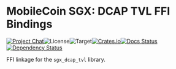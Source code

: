 # MobileCoin SGX: DCAP TVL FFI Bindings

[![Project Chat][chat-image]][chat-link]<!--
-->![License][license-image]<!--
-->![Target][target-image]<!--
-->[![Crates.io][crate-image]][crate-link]<!--
-->[![Docs Status][docs-image]][docs-link]<!--
-->[![Dependency Status][deps-image]][deps-link]

FFI linkage for the `sgx_dcap_tvl` library.

[chat-image]: https://img.shields.io/discord/844353360348971068?style=flat-square
[chat-link]: https://mobilecoin.chat
[license-image]: https://img.shields.io/crates/l/mc-sgx-dcap-tvl-sys?style=flat-square
[target-image]: https://img.shields.io/badge/target-sgx-red?style=flat-square
[crate-image]: https://img.shields.io/crates/v/mc-sgx-dcap-tvl-sys.svg?style=flat-square
[crate-link]: https://crates.io/crates/mc-sgx-dcap-tvl-sys
[docs-image]: https://img.shields.io/docsrs/mc-sgx-dcap-tvl-sys?style=flat-square
[docs-link]: https://docs.rs/crate/mc-sgx-dcap-tvl-sys
[deps-image]: https://deps.rs/crate/mc-sgx-dcap-tvl-sys/0.8.0/status.svg?style=flat-square
[deps-link]: https://deps.rs/crate/mc-sgx-dcap-tvl-sys/0.8.0
